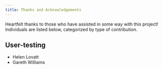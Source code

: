 ```yaml
---
title: Thanks and Acknowledgements
---
```


Heartfelt thanks to those who have assisted in some way with this project! Individuals are listed below, categorized by type of contribution.

## User-testing

- Helen Lovatt
- Gareth Williams